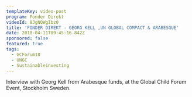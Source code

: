 ```yaml
---
templateKey: video-post
program: Fonder Direkt
videoId: 8JgNQWgIbz0
title: 'FONDER DIREKT - GEORG KELL ,UN GLOBAL COMPACT & ARABESQUE'
date: 2018-04-11T09:45:16.842Z
sponsored: false
featured: true
tags:
  - GCForum18
  - UNGC
  - Sustainableinvesting
---
```

Interview with Georg Kell from Arabesque funds, at the Global Child Forum Event, Stockholm Sweden.
